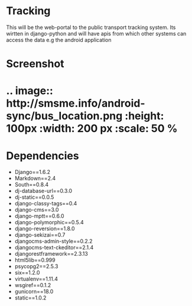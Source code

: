 Tracking
========

This will be the web-portal to the public transport tracking system. Its wirtten in django-python and will have apis from which other systems can access the data e.g the android application

<h1>Screenshot<h1>
.. image:: http://smsme.info/android-sync/bus_location.png
   :height: 100px
   :width: 200 px
   :scale: 50 %


<h1>Dependencies</h1>
<ul>
<li>Django==1.6.2</li>
<li>Markdown==2.4</li>
<li>South==0.8.4</li>
<li>dj-database-url==0.3.0</li>
<li>dj-static==0.0.5</li>
<li>django-classy-tags==0.4</li>
<li>django-cms==3.0</li>
<li>django-mptt==0.6.0</li>
<li>django-polymorphic==0.5.4</li>
<li>django-reversion==1.8.0</li>
<li>django-sekizai==0.7</li>
<li>djangocms-admin-style==0.2.2</li>
<li>djangocms-text-ckeditor==2.1.4</li>
<li>djangorestframework==2.3.13</li>
<li>html5lib==0.999</li>
<li>psycopg2==2.5.3</li>
<li>six==1.2.0</li>
<li>virtualenv==1.11.4</li>
<li>wsgiref==0.1.2</li>
<li>gunicorn==18.0</li>
<li>static==1.0.2</li>
</ul>
